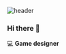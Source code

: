 ![header](https://capsule-render.vercel.app/api?type=waving&color=gradient&height=300&section=header&text=HI%20I'm%20ISALA&fontSize=75&animation=twinkling)
### Hi there 👋
💻 **Game designer**

<!--
**sala1011/sala1011** is a ✨ _special_ ✨ repository because its `README.md` (this file) appears on your GitHub profile.

Here are some ideas to get you started:

- 🔭 I’m currently working on ...
- 🌱 I’m currently learning ...
- 👯 I’m looking to collaborate on ...
- 🤔 I’m looking for help with ...
- 💬 Ask me about ...
- 📫 How to reach me: ...
- 😄 Pronouns: ...
- ⚡ Fun fact: ...
-->
